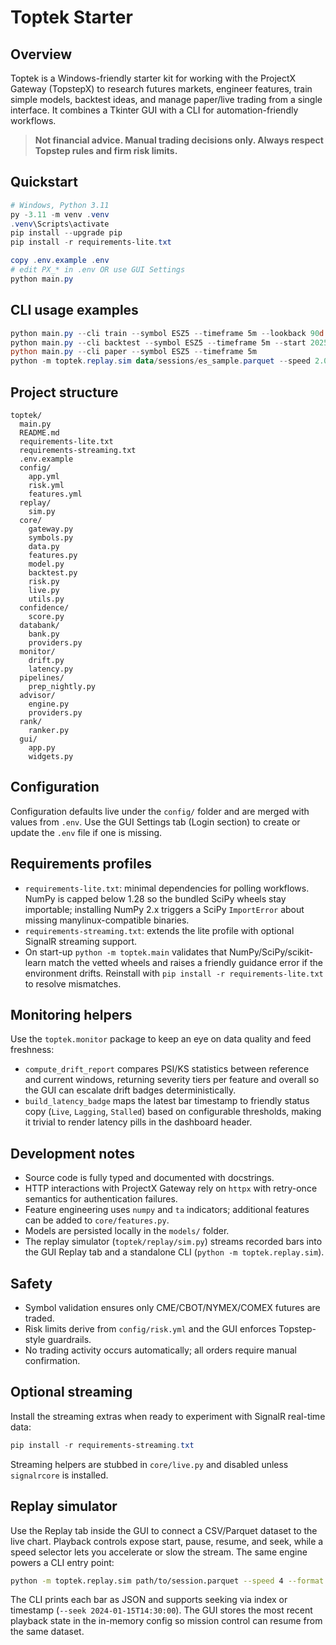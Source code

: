 # Toptek Starter

## Overview

Toptek is a Windows-friendly starter kit for working with the ProjectX Gateway (TopstepX) to research futures markets, engineer features, train simple models, backtest ideas, and manage paper/live trading from a single interface. It combines a Tkinter GUI with a CLI for automation-friendly workflows.

> **Not financial advice. Manual trading decisions only. Always respect Topstep rules and firm risk limits.**

## Quickstart

```powershell
# Windows, Python 3.11
py -3.11 -m venv .venv
.venv\Scripts\activate
pip install --upgrade pip
pip install -r requirements-lite.txt

copy .env.example .env
# edit PX_* in .env OR use GUI Settings
python main.py
```

## CLI usage examples

```powershell
python main.py --cli train --symbol ESZ5 --timeframe 5m --lookback 90d
python main.py --cli backtest --symbol ESZ5 --timeframe 5m --start 2025-01-01
python main.py --cli paper --symbol ESZ5 --timeframe 5m
python -m toptek.replay.sim data/sessions/es_sample.parquet --speed 2.0
```

## Project structure

```
toptek/
  main.py
  README.md
  requirements-lite.txt
  requirements-streaming.txt
  .env.example
  config/
    app.yml
    risk.yml
    features.yml
  replay/
    sim.py
  core/
    gateway.py
    symbols.py
    data.py
    features.py
    model.py
    backtest.py
    risk.py
    live.py
    utils.py
  confidence/
    score.py
  databank/
    bank.py
    providers.py
  monitor/
    drift.py
    latency.py
  pipelines/
    prep_nightly.py
  advisor/
    engine.py
    providers.py
  rank/
    ranker.py
  gui/
    app.py
    widgets.py
```

## Configuration

Configuration defaults live under the `config/` folder and are merged with values from `.env`. Use the GUI Settings tab (Login section) to create or update the `.env` file if one is missing.

## Requirements profiles

- `requirements-lite.txt`: minimal dependencies for polling workflows. NumPy is capped below 1.28 so the bundled SciPy wheels stay importable; installing NumPy 2.x triggers a SciPy `ImportError` about missing manylinux-compatible binaries.
- `requirements-streaming.txt`: extends the lite profile with optional SignalR streaming support.
- On start-up `python -m toptek.main` validates that NumPy/SciPy/scikit-learn match the vetted wheels and raises a friendly
  guidance error if the environment drifts. Reinstall with `pip install -r requirements-lite.txt` to resolve mismatches.

## Monitoring helpers

Use the `toptek.monitor` package to keep an eye on data quality and feed
freshness:

- `compute_drift_report` compares PSI/KS statistics between reference and
  current windows, returning severity tiers per feature and overall so the GUI
  can escalate drift badges deterministically.
- `build_latency_badge` maps the latest bar timestamp to friendly status copy
  (`Live`, `Lagging`, `Stalled`) based on configurable thresholds, making it
  trivial to render latency pills in the dashboard header.

## Development notes

  - Source code is fully typed and documented with docstrings.
  - HTTP interactions with ProjectX Gateway rely on `httpx` with retry-once semantics for authentication failures.
  - Feature engineering uses `numpy` and `ta` indicators; additional features can be added to `core/features.py`.
  - Models are persisted locally in the `models/` folder.
  - The replay simulator (`toptek/replay/sim.py`) streams recorded bars into the GUI Replay tab and a standalone CLI (`python -m toptek.replay.sim`).

## Safety

- Symbol validation ensures only CME/CBOT/NYMEX/COMEX futures are traded.
- Risk limits derive from `config/risk.yml` and the GUI enforces Topstep-style guardrails.
- No trading activity occurs automatically; all orders require manual confirmation.

## Optional streaming

Install the streaming extras when ready to experiment with SignalR real-time data:

```powershell
pip install -r requirements-streaming.txt
```

Streaming helpers are stubbed in `core/live.py` and disabled unless `signalrcore` is installed.

## Replay simulator

Use the Replay tab inside the GUI to connect a CSV/Parquet dataset to the live chart. Playback controls expose start, pause,
resume, and seek, while a speed selector lets you accelerate or slow the stream. The same engine powers a CLI entry point:

```bash
python -m toptek.replay.sim path/to/session.parquet --speed 4 --format parquet
```

The CLI prints each bar as JSON and supports seeking via index or timestamp (`--seek 2024-01-15T14:30:00`). The GUI stores the
most recent playback state in the in-memory config so mission control can resume from the same dataset.

